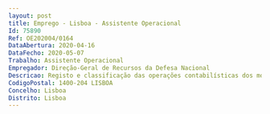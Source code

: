 ```yaml
--- 
layout: post
title: Emprego - Lisboa - Assistente Operacional
Id: 75890
Ref: OE202004/0164
DataAbertura: 2020-04-16
DataFecho: 2020-05-07
Trabalho: Assistente Operacional
Empregador: Direção-Geral de Recursos da Defesa Nacional
Descricao: Registo e classificação das operações contabilísticas dos movimentos de despesa  Registo e atualização das fichas de clientes e fornecedores  catalogar os bens móveis e materiais, atualização de inventário 
CodigoPostal: 1400-204 LISBOA
Concelho: Lisboa
Distrito: Lisboa
--- 
```

